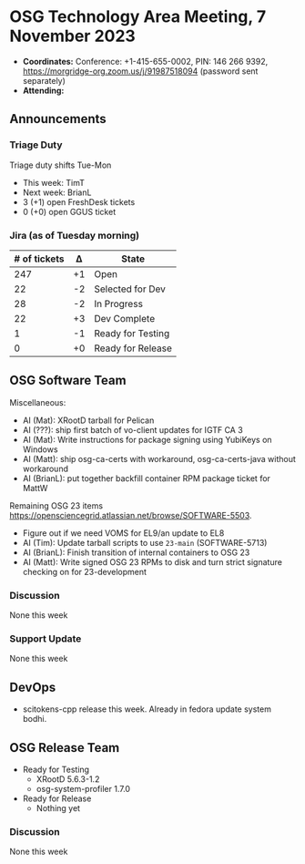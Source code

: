 # OSG Technology Area Meeting, 7 November 2023

-   **Coordinates:** Conference: +1-415-655-0002, PIN: 146 266 9392,
    <https://morgridge-org.zoom.us/j/91987518094> (password sent separately)
-   **Attending:**  

## Announcements

### Triage Duty

Triage duty shifts Tue-Mon

-   This week: TimT
-   Next week: BrianL
-   3 (+1) open FreshDesk tickets
-   0 (+0) open GGUS ticket

### Jira (as of Tuesday morning)

| # of tickets | &Delta; | State             |
|--------------|---------|-------------------|
| 247          | +1      | Open              |
| 22           | -2      | Selected for Dev  |
| 28           | -2      | In Progress       |
| 22           | +3      | Dev Complete      |
| 1            | -1      | Ready for Testing |
| 0            | +0      | Ready for Release |

## OSG Software Team

Miscellaneous:
-   AI (Mat): XRootD tarball for Pelican
-   AI (???): ship first batch of vo-client updates for IGTF CA 3
-   AI (Mat): Write instructions for package signing using YubiKeys on Windows
-   AI (Matt): ship osg-ca-certs with workaround, osg-ca-certs-java without workaround
-   AI (BrianL): put together backfill container RPM package ticket for MattW

Remaining OSG 23 items <https://opensciencegrid.atlassian.net/browse/SOFTWARE-5503>.
-   Figure out if we need VOMS for EL9/an update to EL8
-   AI (Tim): Update tarball scripts to use `23-main` (SOFTWARE-5713)
-   AI (BrianL): Finish transition of internal containers to OSG 23
-   AI (Matt): Write signed OSG 23 RPMs to disk and turn strict signature checking on for 23-development

### Discussion

None this week

### Support Update

None this week

## DevOps

- scitokens-cpp release this week.  Already in fedora update system bodhi.

## OSG Release Team

-   Ready for Testing
    -   XRootD 5.6.3-1.2
    -   osg-system-profiler 1.7.0
-   Ready for Release
    -   Nothing yet
 
### Discussion

None this week

